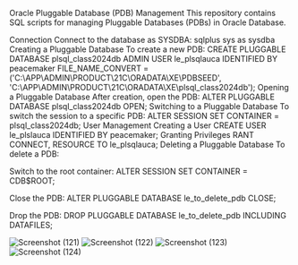 Oracle Pluggable Database (PDB) Management
This repository contains SQL scripts for managing Pluggable Databases (PDBs) in Oracle Database.


Connection
Connect to the database as SYSDBA:
sqlplus sys as sysdba
Creating a Pluggable Database
To create a new PDB:
CREATE PLUGGABLE DATABASE plsql_class2024db
ADMIN USER le_plsqlauca IDENTIFIED BY peacemaker
FILE_NAME_CONVERT = ('C:\APP\ADMIN\PRODUCT\21C\ORADATA\XE\PDBSEED\',
                     'C:\APP\ADMIN\PRODUCT\21C\ORADATA\XE\plsql_class2024db\');
Opening a Pluggable Database
After creation, open the PDB:
ALTER PLUGGABLE DATABASE plsql_class2024db OPEN;
Switching to a Pluggable Database
To switch the session to a specific PDB:
ALTER SESSION SET CONTAINER = plsql_class2024db;
User Management
Creating a User
CREATE USER le_plslauca IDENTIFIED BY peacemaker;
Granting Privileges
RANT CONNECT, RESOURCE TO le_plsqlauca;
Deleting a Pluggable Database
To delete a PDB:

Switch to the root container:
ALTER SESSION SET CONTAINER = CDB$ROOT;

Close the PDB:
ALTER PLUGGABLE DATABASE le_to_delete_pdb CLOSE;

Drop the PDB:
DROP PLUGGABLE DATABASE le_to_delete_pdb INCLUDING DATAFILES;

![Screenshot (121)](https://github.com/user-attachments/assets/1f4582f5-02ed-424b-a6bd-d65ebe2aa174)
![Screenshot (122)](https://github.com/user-attachments/assets/b6f438c1-8d7c-451c-b83e-c38624b014b3)
![Screenshot (123)](https://github.com/user-attachments/assets/5d2920d0-7ce0-447d-9c12-bc630128e9ea)
![Screenshot (124)](https://github.com/user-attachments/assets/ac31fccf-bf03-4e33-b6f4-2356d8c4bfcb)







 
